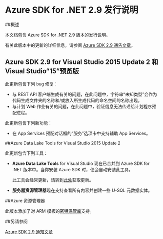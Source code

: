 <properties 
   pageTitle="Azure SDK for .NET 2.9 发行说明" 
   description="Azure SDK for .NET 2.9 发行说明" 
   services="app-service\web" 
   documentationCenter=".net" 
   authors="Juliako" 
   manager="erikre" 
   editor=""/>

<tags
   ms.service="app-service"
   ms.devlang="multiple"
   ms.topic="article"
   ms.tgt_pltfrm="na"
   ms.workload="integration" 
   ms.date="10/10/2016" 
   wacn.date="09/30/2016"
   ms.author="juliako"/>


# Azure SDK for .NET 2.9 发行说明

##概述

本文档包含 Azure SDK for .NET 2.9 版本的发行说明。

有关此版本中的更新的详细信息，请参阅 [Azure SDK 2.9 通告文章](https://azure.microsoft.com/blog/announcing-visual-studio-azure-tools-and-sdk-2-9/)。

## Azure SDK 2.9 for Visual Studio 2015 Update 2 和 Visual Studio“15”预览版
 
此更新包含下列 bug 修复：

- 与 REST API 客户端生成有关的问题，在此问题中，字符串“未知类型”会作为代码生成文件夹的名称和/或放入所生成代码的命名空间的名称出现。
- 与计划 Web 作业有关的问题，在此问题中，验证信息无法传递给计划程序预配进程。

此更新包含下列新功能：

- 在 App Services 预配对话框的“服务”选项卡中支持辅助 App Services。 

##Azure Data Lake Tools for Visual Studio 2015 Update 2
 
此更新包含下列工具：

- **Azure Data Lake Tools** for Visual Studio 现在已合并到 Azure SDK for .NET 版本中。当你安装 Azure SDK 时，便会自动安装此工具。 

	此工具会经常更新，请转到[此处](http://aka.ms/datalaketool)获取更新。

- **服务器资源管理器**现在支持查看所有内容并创建一些 U-SQL 元数据实体。

##Azure 资源管理器 

此版本添加了对 ARM 模板的[密钥保管库](/documentation/articles/resource-manager-keyvault-parameter/)支持。

##另请参阅

[Azure SDK 2.9 通知文章](https://azure.microsoft.com/blog/announcing-visual-studio-azure-tools-and-sdk-2-9/)

<!---HONumber=Mooncake_0509_2016-->